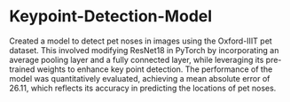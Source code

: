 # Keypoint-Detection-Model

Created a model to detect pet noses in images using the Oxford-IIIT pet dataset. This involved modifying ResNet18 in PyTorch by incorporating an average pooling layer and a fully connected layer, while leveraging its pre-trained weights to enhance key point detection. The performance of the model was quantitatively evaluated, achieving a mean absolute error of 26.11, which reflects its accuracy in predicting the locations of pet noses.
